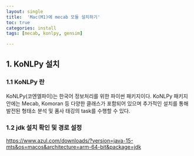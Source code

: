 ```yaml
---
layout: single
title:  'Mac(M1)에 mecab 모듈 설치하기'
toc: true
categories: install
tags: [mecab, konlpy, gensim]

---
```


## 1. KoNLPy 설치

### 1.1 KoNLPy 란

KoNLPy(코엔엘파이)는 한국어 정보처리를 위한 파이썬 패키지이다. KoNLPy 패키지 안에는 Mecab, Komoran 등 다양한 클래스가 포함되어 있으며 추가적인 설치를 통해 발전된 형태소 분석 및 품사 태깅의 task를 수행할 수 있다.

### 1.2 jdk 설치 확인 및 경로 설정

https://www.azul.com/downloads/?version=java-15-mts&os=macos&architecture=arm-64-bit&package=jdk



